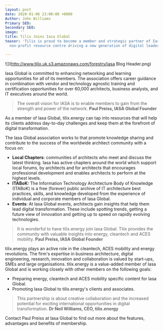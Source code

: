 ```yaml
---
layout: post
date: 2020-01-06 23:00:00 +0000
Author: John Williams
Primary SEO: 
Secondary SEO: 
image: ''
title: Tilix Joins Iasa Global
teaser: 'Tilix is proud to become a member and strategic partner of Iasa Global: A
  non-profit resource centre driving a new generation of digital leaders.'

---
```

![](http://www.tilix.uk.s3.amazonaws.com/forestry/iasa Blog Header.png)

Iasa Global is committed to enhancing networking and learning opportunities for all of its members. The association offers career guidance in combination with vendor and technology agnostic training and certification opportunities for over 60,000 architects, business analysts, and IT executives around the world.

> The overall vision for IASA is to enable members to gain from the strength and power of the network. **Paul Preiss, IASA Global Founder**

As a member of Iasa Global, tilix.energy can tap into resources that will help its clients address day-to-day challenges and keep them at the forefront of digital transformation.

The Iasa Global association works to that promote knowledge sharing and contribute to the success of the worldwide architect community with a focus on:

* **Local Chapters**: communities of architects who meet and discuss the latest thinking. Iasa has active chapters around the world which support local forums, by architects and for architects that encourages professional development and enables architects to perform at the highest levels.
* **ITABoK:** The Information Technology Architecture Body of Knowledge (ITABoK) is a free (forever) public archive of IT architecture best practices, skills, and knowledge developed from the experience of individual and corporate members of Iasa Global.
* **Events**: At Iasa Global events, architects gain insights that help them lead digital transformation. These include spotting trends, getting a future view of innovation and getting up to speed on rapidly evolving technologies.

> It is wonderful to have tilix.energy join Iasa Global. Tilix provides the community with valuable insights into energy, cleantech and ACES mobility. **Paul Preiss, IASA Global Founder**

tilix.energy plays an active role in the cleantech, ACES mobility and energy revolutions. The firm's expertise in business architecture, digital engineering, research, innovation and collaboration is valued by start-ups, SMEs and large organisations. tilix.energy is a value-added member of Iasa Global and is working closely with other members on the following goals:

* Preparing energy, cleantech and ACES mobility specific content for Iasa Global.
* Promoting Iasa Global to tilix.energy's clients and associates.

> This partnership is about creative collaboration and the increased potential for exciting international opportunities in digital transformation. **Dr Neil Williams, CEO, tilix.energy**

Contact Paul Preiss at Iasa Global to find out more about the features, advantages and benefits of membership.